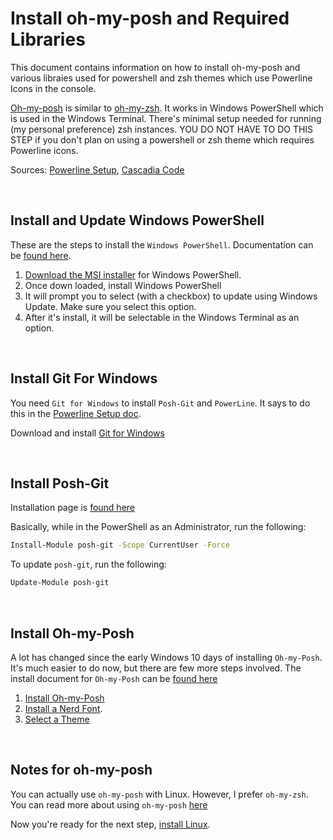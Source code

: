 # Install oh-my-posh and Required Libraries

This document contains information on how to install oh-my-posh and various libraies used for powershell and zsh themes which use Powerline Icons in the console.

[Oh-my-posh](https://ohmyposh.dev/) is similar to [oh-my-zsh](https://ohmyz.sh/). It works in Windows PowerShell which is used in the Windows Terminal. There's minimal setup needed for running (my personal preference) zsh instances. YOU DO NOT HAVE TO DO THIS STEP if you don't plan on using a powershell or zsh theme which requires Powerline icons. 

Sources: [Powerline Setup]([https://docs.microsoft.com/en-us/windows/terminal/tutorials/powerline-setup](https://learn.microsoft.com/en-us/windows/terminal/tutorials/custom-prompt-setup)), [Cascadia Code](https://github.com/microsoft/cascadia-code)

<br/>

## Install and Update Windows PowerShell

These are the steps to install the `Windows PowerShell`. Documentation can be [found here](https://learn.microsoft.com/en-us/powershell/scripting/install/installing-powershell-on-windows).

1. [Download the MSI installer](https://learn.microsoft.com/en-us/powershell/scripting/install/installing-powershell-on-window) for Windows PowerShell. 
2. Once down loaded, install Windows PowerShell
3. It will prompt you to select (with a checkbox) to update using Windows Update. Make sure you select this option.
4. After it's install, it will be selectable in the Windows Terminal as an option.

<br/>

## Install Git For Windows

You need `Git for Windows` to install `Posh-Git` and `PowerLine`. It says to do this in the [Powerline Setup doc](https://docs.microsoft.com/en-us/windows/terminal/tutorials/powerline-setup). 

Download and install [Git for Windows](https://git-scm.com/downloads)

<br/>

## Install Posh-Git

Installation page is [found here](https://github.com/dahlbyk/posh-git#installation)

Basically, while in the PowerShell as an Administrator, run the following:

```sh
Install-Module posh-git -Scope CurrentUser -Force
```

To update `posh-git`, run the following:

```sh
Update-Module posh-git
```

<br/>

## Install Oh-my-Posh

A lot has changed since the early Windows 10 days of installing `Oh-my-Posh`. It's much easier to do now, but there are few more steps involved. The install document for `Oh-my-Posh` can be [found here](https://ohmyposh.dev/docs/installation/windows)

1. [Install Oh-my-Posh](https://ohmyposh.dev/docs/installation/windows)
2. [Install a Nerd Font](https://ohmyposh.dev/docs/installation/fonts).
3. [Select a Theme](https://ohmyposh.dev/docs/themes)

<br/>

## Notes for oh-my-posh

You can actually use `oh-my-posh` with Linux. However, I prefer `oh-my-zsh`. You can read more about using `oh-my-posh` [here](https://learn.microsoft.com/en-us/windows/terminal/tutorials/custom-prompt-setup#set-up-powerline-in-wsl-ubuntu)

Now you're ready for the next step, [install Linux](https://github.com/scott-knight/linux-on-windows-11/blob/main/install-linux.md).
